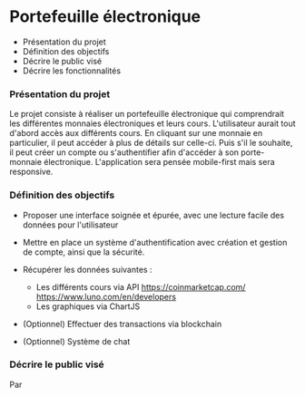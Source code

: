 # Portefeuille électronique

* Présentation du projet
* Définition des objectifs
* Décrire le public visé
* Décrire les fonctionnalités

### Présentation du projet

Le projet consiste à réaliser un portefeuille électronique qui comprendrait les différentes monnaies électroniques et leurs cours. L'utilisateur aurait tout d'abord accès aux différents cours. En cliquant sur une monnaie en particulier, il peut accéder à plus de détails sur celle-ci. Puis s'il le souhaite, il peut créer un compte ou s'authentifier afin d'accéder à son porte-monnaie électronique.
L'application sera pensée mobile-first mais sera responsive.

### Définition des objectifs

* Proposer une interface soignée et épurée, avec une lecture facile des données pour l'utilisateur
* Mettre en place un système d'authentification avec création et gestion de compte, ainsi que la sécurité.
* Récupérer les données suivantes :
    * Les différents cours via API https://coinmarketcap.com/ https://www.luno.com/en/developers
    * Les graphiques via ChartJS

* (Optionnel) Effectuer des transactions via blockchain
* (Optionnel) Système de chat


### Décrire le public visé

Par